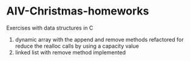 # AIV-Christmas-homeworks
Exercises with data structures in C

1) dynamic array with the append and remove methods refactored for reduce the realloc calls by using a capacity value
2) linked list with remove method implemented 
